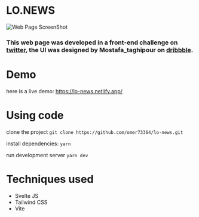 # LO.NEWS

![Web Page ScreenShot](https://lh3.googleusercontent.com/pw/AM-JKLVOJQgANVCrNiPZh7PzyVmAdRfuUFKRCBc-nLYaDo2UhneMcnz9o_nB-_S9p7W1twDjb11nJP3Ujw7e5ermw2jPSXPh3Nz-i20MKIQYY112o7s6qFVj1DzF6E2LDmBIRn5XlVf39hxFcrJTJ-4m0xZC=w1632-h918-no?authuser=0)
### This web page was developed in a front-end challenge on [twitter](https://twitter.com/b_wffa/status/1496177399154814977), the UI was designed by Mostafa_taghipour on [dribbble](https://dribbble.com/shots/17556169-Landing-page-News-web).

# Demo

here is a live demo:
https://lo-news.netlify.app/

# Using code

clone the project 
`git clone https://github.com/omer73364/lo-news.git`

install dependencies:
`yarn`

run development server
`yarn dev`

# Techniques used

 - Svelte JS
 - Tailwind CSS
 - Vite
